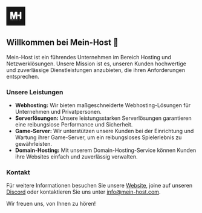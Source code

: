 [<img src="https://github.com/Mein-Host-com/.github/blob/main/profile/logo.jpg" width="50" height="50">](#) 
## Willkommen bei Mein-Host 👋

Mein-Host ist ein führendes Unternehmen im Bereich Hosting und Netzwerklösungen. Unsere Mission ist es, unseren Kunden hochwertige und zuverlässige Dienstleistungen anzubieten, die ihren Anforderungen entsprechen.

### Unsere Leistungen

- **Webhosting:** Wir bieten maßgeschneiderte Webhosting-Lösungen für Unternehmen und Privatpersonen.
- **Serverlösungen:** Unsere leistungsstarken Serverlösungen garantieren eine reibungslose Performance und Sicherheit.
- **Game-Server:** Wir unterstützen unsere Kunden bei der Einrichtung und Wartung ihrer Game-Server, um ein reibungsloses Spielerlebnis zu gewährleisten.
- **Domain-Hosting:** Mit unserem Domain-Hosting-Service können Kunden ihre Websites einfach und zuverlässig verwalten.

### Kontakt

Für weitere Informationen besuchen Sie unsere [Website](https://www.mein-host.com), joine auf unseren [Discord](https://discord.gg/XR48SjpSV7) oder kontaktieren Sie uns unter info@mein-host.com.

Wir freuen uns, von Ihnen zu hören!

